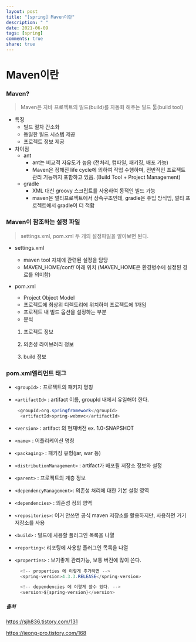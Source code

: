 ```yaml
---
layout: post
title: "[spring] Maven이란"
description: " "
date: 2021-06-09
tags: [spring]
comments: true
share: true
---
```


# Maven이란

### Maven?

> Maven은 자바 프로젝트의 빌드(build)를 자동화 해주는 빌드 툴(build tool)

* 특징
  * 빌드 절차 간소화
  * 동일한 빌드 시스템 제공
  * 프로젝트 정보 제공
* 차이점
  * ant
    * ant는 비교적 자유도가 높음 (전처리, 컴파일, 패키징, 배포 가능)
    * Maven은 정해진 life cycle에 의하여 작업 수행하며, 전반적인 프로젝트 관리 기능까지 포함하고 있음. (Build Tool + Project Management)
  * gradle
    * XML 대신 groovy 스크립트를 사용하여 동적인 빌드 가능
    * maven은 멀티프로젝트에서 상속구조인데, gradle은 주입 방식임, 멀티 프로젝트에서 gradle이 더 적합



### Maven이 참조하는 설정 파일

> settings.xml, pom.xml 두 개의 설정파일을 알아보면 된다.

* settings.xml

  * maven tool 자체에 관련된 설정을 담당
  * MAVEN_HOME/conf/ 아래 위치 (MAVEN_HOME은 환경병수에 설정된 경로를 의미함)

  

* pom.xml

  * Project Object Model
  * 프로젝트에 최상위 디렉토리에 위치하며 프로젝트에 1개임
  * 프로젝트 내 빌드 옵션을 설정하는 부분 
  *  분석
    1. 프로젝트 정보
    
    2. 의존성 라이브러리 정보
    
    3. build 정보



### pom.xml앨리먼트 태그

* `<groupId>` : 프로젝트의 패키지 명칭

* `<artifactId>` : artifact 이름, groupId 내에서 유일해야 한다.

  ```java
   <groupId>org.springframework</groupId>
    <artifactId>spring-webmvc</artifactId>
  ```

* `<version>` : artifact 의 현재버전 ex. 1.0-SNAPSHOT

* `<name>` : 어플리케이션 명칭

* `<packaging>` : 패키징 유형(jar, war 등)

* `<distributionManagement>` : artifact가 배포될 저장소 정보와 설정

* `<parent>` : 프로젝트의 계층 정보

*  `<dependencyManagement>`: 의존성 처리에 대한 기본 설정 영역

* `<dependencies>` : 의존성 정의 영역

*  `<repositories>`: 이거 안쓰면 공식 maven 저장소를 활용하지만, 사용하면 거기 저장소를 사용

* `<build>` : 빌드에 사용할 플러그인 목록을 나열

*  `<reporting>`: 리포팅에 사용할 플러그인 목록을 나열

* `<properties>` : 보기좋게 관리가능, 보통 버전에 많이 쓴다.

  ```java
    <!-- properties 에 이렇게 추가하면 -->
    <spring-version>4.3.3.RELEASE</spring-version>
  
    <!-- dependencies 에 이렇게 쓸수 있다. -->
    <version>${spring-version}</version>
  ```

  









##### 출처

https://sjh836.tistory.com/131

https://jeong-pro.tistory.com/168
